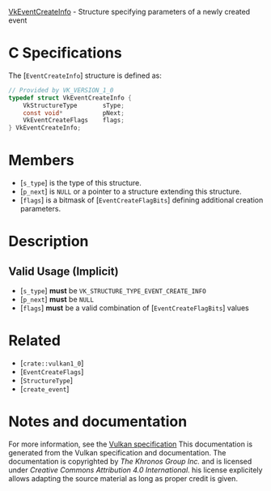 [VkEventCreateInfo](https://www.khronos.org/registry/vulkan/specs/1.3-extensions/man/html/VkEventCreateInfo.html) - Structure specifying parameters of a newly created event

# C Specifications
The [`EventCreateInfo`] structure is defined as:
```c
// Provided by VK_VERSION_1_0
typedef struct VkEventCreateInfo {
    VkStructureType       sType;
    const void*           pNext;
    VkEventCreateFlags    flags;
} VkEventCreateInfo;
```

# Members
- [`s_type`] is the type of this structure.
- [`p_next`] is `NULL` or a pointer to a structure extending this structure.
- [`flags`] is a bitmask of [`EventCreateFlagBits`] defining additional creation parameters.

# Description
## Valid Usage (Implicit)
-  [`s_type`] **must**  be `VK_STRUCTURE_TYPE_EVENT_CREATE_INFO`
-  [`p_next`] **must**  be `NULL`
-  [`flags`] **must**  be a valid combination of [`EventCreateFlagBits`] values

# Related
- [`crate::vulkan1_0`]
- [`EventCreateFlags`]
- [`StructureType`]
- [`create_event`]

# Notes and documentation
For more information, see the [Vulkan specification](https://www.khronos.org/registry/vulkan/specs/1.3-extensions/html/vkspec.html)
This documentation is generated from the Vulkan specification and documentation.
The documentation is copyrighted by *The Khronos Group Inc.* and is licensed under *Creative Commons Attribution 4.0 International*.
his license explicitely allows adapting the source material as long as proper credit is given.
        